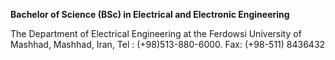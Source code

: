 **Bachelor of Science (BSc)  in Electrical and Electronic Engineering**

The Department of Electrical Engineering at the Ferdowsi University of Mashhad, Mashhad, Iran,
Tel : (+98)513-880-6000. Fax: (+98-511) 8436432
